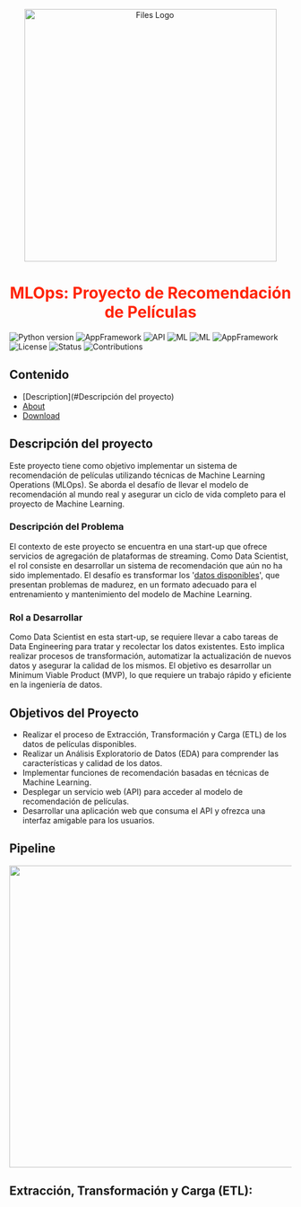 <p align="center">
  <img alt="Files Logo" src="https://github.com/caozrich/FilmRecSys-ML-DevOps/assets/34092193/8d3f6f12-8472-49ed-8213-287ec46a7373" width="450" />
  <h1 align=center style="color: #FF2403">MLOps: Proyecto de Recomendación de Películas</h1>
</p>

![Python version](https://img.shields.io/badge/Python-3.11.0-lightgrey) ![AppFramework](https://img.shields.io/badge/libs-pandas-blue) ![API](https://img.shields.io/badge/-fast--api-blue) ![ML](https://img.shields.io/badge/-scikit--learn-orange) ![ML](https://img.shields.io/badge/-uvicorn-brightgreen) ![AppFramework](https://img.shields.io/badge/-streamlit-yellow) ![License](https://img.shields.io/badge/License-MIT-orange)
![Status](https://img.shields.io/badge/Status-Active-brightgreen) ![Contributions](https://img.shields.io/badge/Contributions-Welcome-green)

## Contenido
- [Description](#Descripción del proyecto)
- [About](#About)
- [Download](#Download)

## Descripción del proyecto

Este proyecto tiene como objetivo implementar un sistema de recomendación de películas utilizando técnicas de Machine Learning Operations (MLOps). Se aborda el desafío de llevar el modelo de recomendación al mundo real y asegurar un ciclo de vida completo para el proyecto de Machine Learning.

### Descripción del Problema

El contexto de este proyecto se encuentra en una start-up que ofrece servicios de agregación de plataformas de streaming. Como Data Scientist, el rol consiste en desarrollar un sistema de recomendación que aún no ha sido implementado. El desafío es transformar los '[datos disponibles](https://github.com/caozrich/FilmRecSys-ML-DevOps/tree/main/data)', que presentan problemas de madurez, en un formato adecuado para el entrenamiento y mantenimiento del modelo de Machine Learning.

### Rol a Desarrollar
Como Data Scientist en esta start-up, se requiere llevar a cabo tareas de Data Engineering para tratar y recolectar los datos existentes. Esto implica realizar procesos de transformación, automatizar la actualización de nuevos datos y asegurar la calidad de los mismos. El objetivo es desarrollar un Minimum Viable Product (MVP), lo que requiere un trabajo rápido y eficiente en la ingeniería de datos.

## Objetivos del Proyecto
- Realizar el proceso de Extracción, Transformación y Carga (ETL) de los datos de películas disponibles.
- Realizar un Análisis Exploratorio de Datos (EDA) para comprender las características y calidad de los datos.
- Implementar funciones de recomendación basadas en técnicas de Machine Learning. 
- Desplegar un servicio web (API) para acceder al modelo de recomendación de películas.
- Desarrollar una aplicación web que consuma el API y ofrezca una interfaz amigable para los usuarios.

## Pipeline

<img src="https://github.com/caozrich/FilmRecSys-ML-DevOps/assets/34092193/0148eb2b-3380-47a9-a36d-0c10975cc86f" width="800" height="538"/>

## Extracción, Transformación y Carga (ETL):
